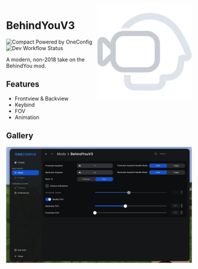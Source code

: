 <img align="right" src="src/main/resources/behindyou_dark.svg" alt="PolyHitbox Icon"/>

# BehindYouV3

![Compact Powered by OneConfig](https://polyfrost.org/img/compact_vector.svg)
![Dev Workflow Status](https://img.shields.io/github/v/release/Polyfrost/BehindYouV3.svg?style=for-the-badge&color=1452cc&label=release)

A modern, non-2018 take on the BehindYou mod.

## Features

- Frontview & Backview
- Keybind
- FOV
- Animation

## Gallery

![settings-page.png](images/settings-page.png)

